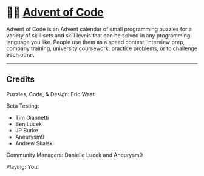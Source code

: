 # 👨‍💻 [Advent of Code](https://adventofcode.com/)

Advent of Code is an Advent calendar of small programming puzzles for a variety of skill sets and skill levels that can be solved in any programming language you like. People use them as a speed contest, interview prep, company training, university coursework, practice problems, or to challenge each other.

<hr/>

## Credits

Puzzles, Code, & Design: Eric Wastl

Beta Testing:

* Tim Giannetti
* Ben Lucek
* JP Burke
* Aneurysm9
* Andrew Skalski

Community Managers: Danielle Lucek and Aneurysm9

Playing: You!
